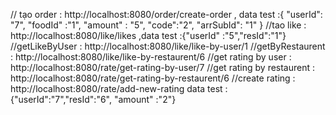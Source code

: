 // tạo order : http://localhost:8080/order/create-order , data test :{
"userId": "7",
"foodId" :"1",
"amount" : "5",
"code":"2",
"arrSubId": "1"
}
//tao like : http://localhost:8080/like/likes ,data test :{"userId" :"5","resId":"1"}
//getLikeByUser : http://localhost:8080/like/like-by-user/1
//getByRestaurent : http://localhost:8080/like/like-by-restaurent/6
//get rating by user : http://localhost:8080/rate/get-rating-by-user/7
//get rating by restaurent : http://localhost:8080/rate/get-rating-by-restaurent/6
//create rating : http://localhost:8080/rate/add-new-rating data test :{"userId":"7","resId":"6", "amount" :"2"}
